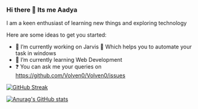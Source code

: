 ### Hi there 👋 Its me Aadya


I am a keen enthusiast of learning new things and exploring technology

Here are some ideas to get you started:

- 🔭 I’m currently working on Jarvis 🤖 Which helps you to automate your task in windows 
- 🌱 I’m currently learning Web Development
- ❓ You can ask me your queries on https://github.com/Volven0/Volven0/issues

[![GitHub Streak](https://github-readme-streak-stats.herokuapp.com?user=Volven0&theme=tokyonight&hide_border=true&date_format=n%2Fj%5B%2FY%5D)](https://git.io/streak-stats)

[![Anurag's GitHub stats](https://github-readme-stats.vercel.app/api?username=Volven0&theme=tokyonight)](https://github.com/anuraghazra/github-readme-stats)
